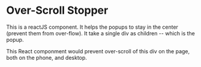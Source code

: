 # Over-Scroll Stopper

This is a reactJS component. It helps the popups to stay in the center (prevent
them from over-flow).  It take a single div as children -- which is the popup.

This React componment would prevent over-scroll of this div on the page, both 
on the phone, and desktop.

